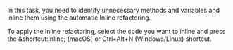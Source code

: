 In this task, you need to identify unnecessary methods and variables and inline them using the automatic Inline refactoring.

<div class="hint" title="Shortcut for Inline refactoring">
To apply the Inline refactoring, select the code you want to inline and press the &shortcut:Inline; (macOS) or 
Ctrl+Alt+N (Windows/Linux) shortcut. 
</div>


